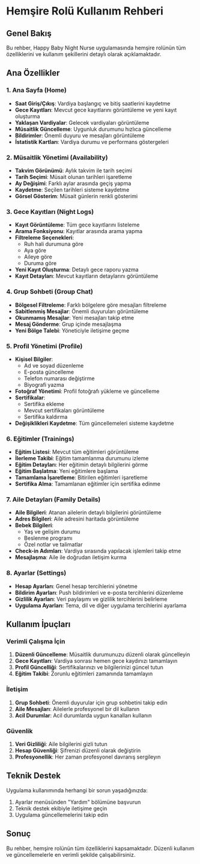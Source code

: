 # Hemşire Rolü Kullanım Rehberi

## Genel Bakış
Bu rehber, Happy Baby Night Nurse uygulamasında hemşire rolünün tüm özelliklerini ve kullanım şekillerini detaylı olarak açıklamaktadır.

## Ana Özellikler

### 1. Ana Sayfa (Home)
- **Saat Giriş/Çıkış**: Vardiya başlangıç ve bitiş saatlerini kaydetme
- **Gece Kayıtları**: Mevcut gece kayıtlarını görüntüleme ve yeni kayıt oluşturma
- **Yaklaşan Vardiyalar**: Gelecek vardiyaları görüntüleme
- **Müsaitlik Güncelleme**: Uygunluk durumunu hızlıca güncelleme
- **Bildirimler**: Önemli duyuru ve mesajları görüntüleme
- **İstatistik Kartları**: Vardiya durumu ve performans göstergeleri

### 2. Müsaitlik Yönetimi (Availability)
- **Takvim Görünümü**: Aylık takvim ile tarih seçimi
- **Tarih Seçimi**: Müsait olunan tarihleri işaretleme
- **Ay Değişimi**: Farklı aylar arasında geçiş yapma
- **Kaydetme**: Seçilen tarihleri sisteme kaydetme
- **Görsel Gösterim**: Müsait günlerin renkli gösterimi

### 3. Gece Kayıtları (Night Logs)
- **Kayıt Görüntüleme**: Tüm gece kayıtlarını listeleme
- **Arama Fonksiyonu**: Kayıtlar arasında arama yapma
- **Filtreleme Seçenekleri**:
  - Ruh hali durumuna göre
  - Aya göre
  - Aileye göre
  - Duruma göre
- **Yeni Kayıt Oluşturma**: Detaylı gece raporu yazma
- **Kayıt Detayları**: Mevcut kayıtların detaylarını görüntüleme

### 4. Grup Sohbeti (Group Chat)
- **Bölgesel Filtreleme**: Farklı bölgelere göre mesajları filtreleme
- **Sabitlenmiş Mesajlar**: Önemli duyuruları görüntüleme
- **Okunmamış Mesajlar**: Yeni mesajları takip etme
- **Mesaj Gönderme**: Grup içinde mesajlaşma
- **Yeni Bölge Talebi**: Yöneticiyle iletişime geçme

### 5. Profil Yönetimi (Profile)
- **Kişisel Bilgiler**:
  - Ad ve soyad düzenleme
  - E-posta güncelleme
  - Telefon numarası değiştirme
  - Biyografi yazma
- **Fotoğraf Yönetimi**: Profil fotoğrafı yükleme ve güncelleme
- **Sertifikalar**: 
  - Sertifika ekleme
  - Mevcut sertifikaları görüntüleme
  - Sertifika kaldırma
- **Değişiklikleri Kaydetme**: Tüm güncellemeleri sisteme kaydetme

### 6. Eğitimler (Trainings)
- **Eğitim Listesi**: Mevcut tüm eğitimleri görüntüleme
- **İlerleme Takibi**: Eğitim tamamlanma durumunu izleme
- **Eğitim Detayları**: Her eğitimin detaylı bilgilerini görme
- **Eğitim Başlatma**: Yeni eğitimlere başlama
- **Tamamlama İşaretleme**: Bitirilen eğitimleri işaretleme
- **Sertifika Alma**: Tamamlanan eğitimler için sertifika edinme

### 7. Aile Detayları (Family Details)
- **Aile Bilgileri**: Atanan ailelerin detaylı bilgilerini görüntüleme
- **Adres Bilgileri**: Aile adresini haritada görüntüleme
- **Bebek Bilgileri**:
  - Yaş ve gelişim durumu
  - Beslenme programı
  - Özel notlar ve talimatlar
- **Check-in Adımları**: Vardiya sırasında yapılacak işlemleri takip etme
- **Mesajlaşma**: Aile ile doğrudan iletişim kurma

### 8. Ayarlar (Settings)
- **Hesap Ayarları**: Genel hesap tercihlerini yönetme
- **Bildirim Ayarları**: Push bildirimleri ve e-posta tercihlerini düzenleme
- **Gizlilik Ayarları**: Veri paylaşımı ve gizlilik tercihlerini belirleme
- **Uygulama Ayarları**: Tema, dil ve diğer uygulama tercihlerini ayarlama

## Kullanım İpuçları

### Verimli Çalışma İçin
1. **Düzenli Güncelleme**: Müsaitlik durumunuzu düzenli olarak güncelleyin
2. **Gece Kayıtları**: Vardiya sonrası hemen gece kaydınızı tamamlayın
3. **Profil Güncelliği**: Sertifikalarınızı ve bilgilerinizi güncel tutun
4. **Eğitim Takibi**: Zorunlu eğitimleri zamanında tamamlayın

### İletişim
1. **Grup Sohbeti**: Önemli duyurular için grup sohbetini takip edin
2. **Aile Mesajları**: Ailelerle profesyonel bir dil kullanın
3. **Acil Durumlar**: Acil durumlarda uygun kanalları kullanın

### Güvenlik
1. **Veri Gizliliği**: Aile bilgilerini gizli tutun
2. **Hesap Güvenliği**: Şifrenizi düzenli olarak değiştirin
3. **Profesyonellik**: Her zaman profesyonel davranış sergileyın

## Teknik Destek
Uygulama kullanımında herhangi bir sorun yaşadığınızda:
1. Ayarlar menüsünden "Yardım" bölümüne başvurun
2. Teknik destek ekibiyle iletişime geçin
3. Uygulama güncellemelerini takip edin

## Sonuç
Bu rehber, hemşire rolünün tüm özelliklerini kapsamaktadır. Düzenli kullanım ve güncellemelerle en verimli şekilde çalışabilirsiniz.
